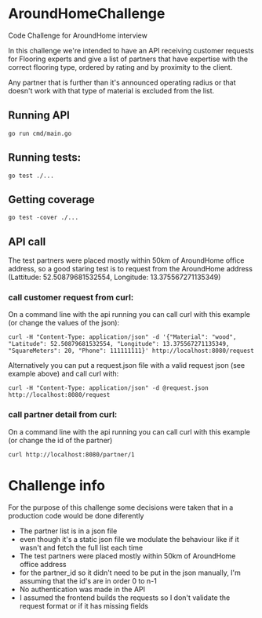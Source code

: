 # AroundHomeChallenge
Code Challenge for AroundHome interview

In this challenge we're intended to have an API receiving customer requests for Flooring experts and give a list of partners that have expertise
with the correct flooring type, ordered by rating and by proximity to the client.

Any partner that is further than it's announced operating radius or that doesn't work with that type of material is excluded from the list.

## Running API
`go run cmd/main.go`

## Running tests:
`go test ./...`

## Getting coverage
`go test -cover ./...`

## API call
The test partners were placed mostly within 50km of AroundHome office address, so a good staring test is to request from the AroundHome address 
(Lattitude: 52.50879681532554, Longitude: 13.375567271135349)

### call customer request from curl:
On a command line with the api running you can call curl with this example (or change the values of the json):

`curl -H "Content-Type: application/json" -d '{"Material": "wood", "Latitude": 52.50879681532554, "Longitude": 13.375567271135349, "SquareMeters": 20, "Phone": 111111111}' http://localhost:8080/request`

Alternatively you can put a request.json file with a valid request json (see example above) and call curl with:

`curl -H "Content-Type: application/json" -d @request.json http://localhost:8080/request`

### call partner detail from curl:
On a command line with the api running you can call curl with this example (or change the id of the partner)

`curl http://localhost:8080/partner/1`

# Challenge info
For the purpose of this challenge some decisions were taken that in a production code would be done diferently
* The partner list is in a json file
 * even though it's a static json file we modulate the behaviour like if it wasn't and fetch the full list each time
 * The test partners were placed mostly within 50km of AroundHome office address
 * for the partner_id so it didn't need to be put in the json manually, I'm assuming that the id's are in order 0 to n-1
* No authentication was made in the API
* I assumed the frontend builds the requests so I don't validate the request format or if it has missing fields


